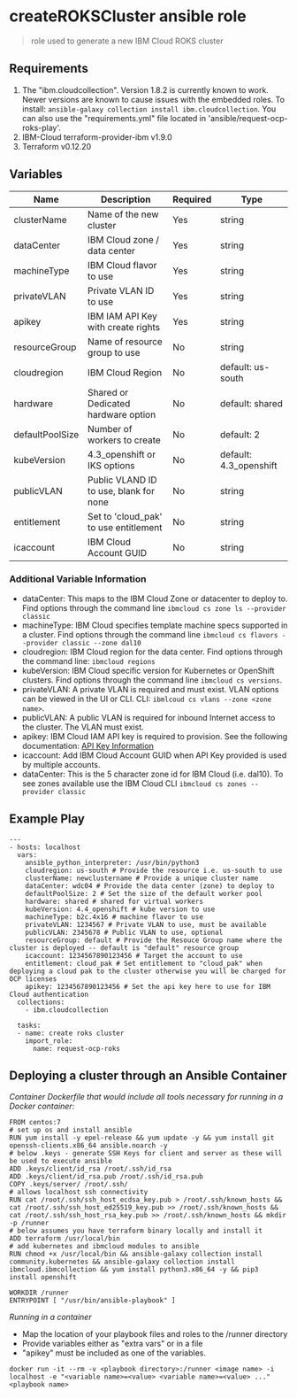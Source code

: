 # createROKSCluster ansible role

> role used to generate a new IBM Cloud ROKS cluster

## Requirements 

1. The "ibm.cloudcollection". Version 1.8.2 is currently known to work. Newer versions are known to cause issues with the embedded roles. To install: `ansible-galaxy collection install ibm.cloudcollection`. You can also use the "requirements.yml" file located in 'ansible/request-ocp-roks-play'. 
2. IBM-Cloud terraform-provider-ibm v1.9.0
3. Terraform v0.12.20

## Variables

| Name              | Description                            | Required | Type                   |
|-------------------|----------------------------------------|----------|------------------------|
| clusterName       | Name of the new cluster                | Yes      | string                 |
| dataCenter        | IBM Cloud zone / data center           | Yes      | string                 |
| machineType       | IBM Cloud flavor to use                | Yes      | string                 |
| privateVLAN       | Private VLAN ID to use                 | Yes      | string                 |
| apikey            | IBM IAM API Key with create rights     | Yes      | string                 |
| resourceGroup     | Name of resource group to use          | No       | string                 |
| cloudregion       | IBM Cloud Region                       | No       | default: us-south      |
| hardware          | Shared or Dedicated hardware option    | No       | default: shared        |
| defaultPoolSize   | Number of workers to create            | No       | default: 2             |
| kubeVersion       | 4.3_openshift or IKS options           | No       | default: 4.3_openshift |
| publicVLAN        | Public VLAND ID to use, blank for none | No       | string                 |
| entitlement       | Set to 'cloud_pak' to use entitlement  | No       | string                 |
| icaccount         | IBM Cloud Account GUID                 | No       | string                 |

### Additional Variable Information

* dataCenter: This maps to the IBM Cloud Zone or datacenter to deploy to. Find options through the command line `ibmcloud cs zone ls --provider classic`
* machineType: IBM Cloud specifies template machine specs supported in a cluster. Find options through the command line `ibmcloud cs flavors --provider classic --zone dal10`
* cloudregion: IBM Cloud region for the data center. Find options through the command line: `ibmcloud regions`
* kubeVersion: IBM Cloud specific version for Kubernetes or OpenShift clusters. Find options through the command line `ibmcloud cs versions`.
* privateVLAN: A private VLAN is required and must exist. VLAN options can be viewed in the UI or CLI. CLI: `ibmlcoud cs vlans --zone <zone name>`.
* publicVLAN: A public VLAN is required for inbound Internet access to the cluster. The VLAN must exist.
* apikey: IBM Cloud IAM API key is required to provision. See the following documentation: [API Key Information](https://cloud.ibm.com/docs/openshift?topic=openshift-users#api_key)
* icaccount: Add IBM Cloud Account GUID when API Key provided is used by multiple accounts.
* dataCenter: This is the 5 character zone id for IBM Cloud (i.e. dal10). To see zones available use the IBM Cloud CLI `ibmcloud cs zones --provider classic`

## Example Play

    ---
    - hosts: localhost
      vars:
        ansible_python_interpreter: /usr/bin/python3
        cloudregion: us-south # Provide the resource i.e. us-south to use
        clusterName: newclustername # Provide a unique cluster name
        dataCenter: wdc04 # Provide the data center (zone) to deploy to
        defaultPoolSize: 2 # Set the size of the default worker pool
        hardware: shared # shared for virtual workers
        kubeVersion: 4.4_openshift # kube version to use 
        machineType: b2c.4x16 # machine flavor to use
        privateVLAN: 1234567 # Private VLAN to use, must be available
        publicVLAN: 2345678 # Public VLAN to use, optional
        resourceGroup: default # Provide the Resouce Group name where the cluster is deployed -- default is "default" resource group
        icaccount: 1234567890123456 # Target the account to use
        entitlement: cloud_pak # Set entitlement to "cloud_pak" when deploying a cloud pak to the cluster otherwise you will be charged for OCP licenses
        apikey: 1234567890123456 # Set the api key here to use for IBM Cloud authentication
      collections:
        - ibm.cloudcollection

      tasks:
      - name: create roks cluster
        import_role: 
          name: request-ocp-roks

## Deploying a cluster through an Ansible Container

*Container Dockerfile that would include all tools necessary for running in a Docker container:*

```
FROM centos:7
# set up os and install ansible
RUN yum install -y epel-release && yum update -y && yum install git openssh-clients.x86_64 ansible.noarch -y
# below .keys - generate SSH Keys for client and server as these will be used to execute ansible
ADD .keys/client/id_rsa /root/.ssh/id_rsa
ADD .keys/client/id_rsa.pub /root/.ssh/id_rsa.pub
COPY .keys/server/ /root/.ssh/
# allows localhost ssh connectivity
RUN cat /root/.ssh/ssh_host_ecdsa_key.pub > /root/.ssh/known_hosts && cat /root/.ssh/ssh_host_ed25519_key.pub >> /root/.ssh/known_hosts && cat /root/.ssh/ssh_host_rsa_key.pub >> /root/.ssh/known_hosts && mkdir -p /runner
# below assumes you have terraform binary locally and install it
ADD terraform /usr/local/bin
# add kubernetes and ibmcloud modules to ansible
RUN chmod +x /usr/local/bin && ansible-galaxy collection install community.kubernetes && ansible-galaxy collection install ibmcloud.ibmcollection && yum install python3.x86_64 -y && pip3 install openshift

WORKDIR /runner
ENTRYPOINT [ "/usr/bin/ansible-playbook" ]
```

*Running in a container*

* Map the location of your playbook files and roles to the /runner directory
* Provide variables either as "extra vars" or in a file
* "apikey" must be included as one of the variables.

`docker run -it --rm -v <playbook directory>:/runner <image name> -i localhost -e "<variable name>=<value> <variable name>=<value> ..." <playbook name>`

